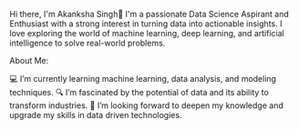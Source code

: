 Hi there, I'm Akanksha Singh👋
I'm a passionate Data Science Aspirant and Enthusiast with a strong interest in turning data into actionable insights. I love exploring the world of machine learning, deep learning, and artificial intelligence to solve real-world problems.


About Me:

💻 I’m currently learning machine learning, data analysis, and modeling techniques.
🔍 I’m fascinated by the potential of data and its ability to transform industries.
🌱 I’m looking forward to deepen my knowledge and upgrade my skills in data driven technologies.
